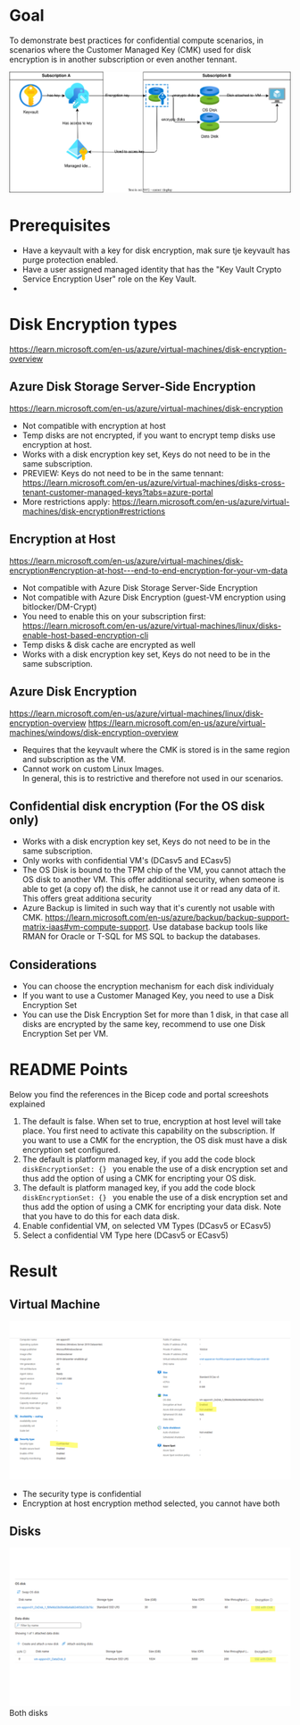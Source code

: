# Goal
To demonstrate best practices for confidential compute scenarios, in scenarios where the Customer Managed Key (CMK) used for disk encryption is in another subscription or even another tennant.  

![alt text](./images/Goal_CrossSubscription.drawio.svg "A title")


# Prerequisites
- Have a keyvault with a key for disk encryption, mak sure tje keyvault has purge protection enabled.
- Have a user assigned managed identity that has the "Key Vault Crypto Service Encryption User" role on the Key Vault.
- 

# Disk Encryption types
https://learn.microsoft.com/en-us/azure/virtual-machines/disk-encryption-overview
## Azure Disk Storage Server-Side Encryption
https://learn.microsoft.com/en-us/azure/virtual-machines/disk-encryption
- Not compatible with encryption at host
- Temp disks are not encrypted, if you want to encrypt temp disks use encryption at host.
- Works with a disk encryption key set, Keys do not need to be in the same subscription.
- PREVIEW: Keys do not need to be in the same tennant: https://learn.microsoft.com/en-us/azure/virtual-machines/disks-cross-tenant-customer-managed-keys?tabs=azure-portal
- More restrictions apply: https://learn.microsoft.com/en-us/azure/virtual-machines/disk-encryption#restrictions


## Encryption at Host
https://learn.microsoft.com/en-us/azure/virtual-machines/disk-encryption#encryption-at-host---end-to-end-encryption-for-your-vm-data
- Not compatible with Azure Disk Storage Server-Side Encryption
- Not compatible with Azure Disk Encryption (guest-VM encryption using bitlocker/DM-Crypt)
- You need to enable this on your subscription first: https://learn.microsoft.com/en-us/azure/virtual-machines/linux/disks-enable-host-based-encryption-cli 
- Temp disks & disk cache are encrypted as well
- Works with a disk encryption key set, Keys do not need to be in the same subscription.

## Azure Disk Encryption
https://learn.microsoft.com/en-us/azure/virtual-machines/linux/disk-encryption-overview
https://learn.microsoft.com/en-us/azure/virtual-machines/windows/disk-encryption-overview



- Requires that the keyvault where the CMK is stored is in the same region and subscription as the VM.
- Cannot work on custom Linux Images.  
In general, this is to restrictive and therefore not used in our scenarios.

## Confidential disk encryption (For the OS disk only)
- Works with a disk encryption key set, Keys do not need to be in the same subscription.
- Only works with confidential VM's (DCasv5 and ECasv5)
- The OS Disk is bound to the TPM chip of the VM, you cannot attach the OS disk to another VM.  This offer additional security, when someone is able to get (a copy of) the disk, he cannot use it or read any data of it.
This offers great additiona security
- Azure Backup is limited in such way that it's curently not usable with CMK. https://learn.microsoft.com/en-us/azure/backup/backup-support-matrix-iaas#vm-compute-support.  Use database backup tools like RMAN for Oracle or T-SQL for MS SQL to backup the databases.


## Considerations
- You can choose the encryption mechanism for each disk individualy
- If you want to use a Customer Managed Key, you need to use a Disk Encryption Set
- You can use the Disk Encryption Set for more than 1 disk, in that case all disks are encrypted by the same key, recommend to use one Disk Encryption Set per VM.

# README Points
Below you find the references in the Bicep code and portal screeshots explained
1. The default is false.  When set to true, encryption at host level will take place.  You first need to activate this capability on the subscription.  If you want to use a CMK for the encryption, the OS disk must have a disk encryption set configured.
1. The default is platform managed key, if you add the code block `diskEncryptionSet: {} ` you enable the use of a disk encryption set and thus add the option of using a CMK for encripting your OS disk.
1.  The default is platform managed key, if you add the code block `diskEncryptionSet: {} ` you enable the use of a disk encryption set and thus add the option of using a CMK for encripting your data disk.  Note that you have to do this for each data disk.
1. Enable confidential VM, on selected VM Types (DCasv5 or ECasv5)
1. Select a confidential VM Type here (DCasv5 or ECasv5)

# Result
## Virtual Machine
![alt text](./images/PortalVM.png "Title")
- The security type is confidential
- Encryption at host encryption method selected, you cannot have both

## Disks
![alt text](./images/PortalDisk.png "Title")
Both disks 